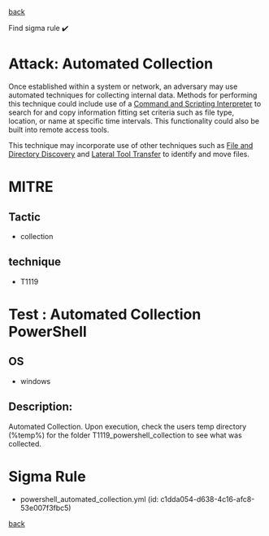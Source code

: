 
[back](../index.md)

Find sigma rule :heavy_check_mark: 

# Attack: Automated Collection 

Once established within a system or network, an adversary may use automated techniques for collecting internal data. Methods for performing this technique could include use of a [Command and Scripting Interpreter](https://attack.mitre.org/techniques/T1059) to search for and copy information fitting set criteria such as file type, location, or name at specific time intervals. This functionality could also be built into remote access tools. 

This technique may incorporate use of other techniques such as [File and Directory Discovery](https://attack.mitre.org/techniques/T1083) and [Lateral Tool Transfer](https://attack.mitre.org/techniques/T1570) to identify and move files.

# MITRE
## Tactic
  - collection


## technique
  - T1119


# Test : Automated Collection PowerShell
## OS
  - windows


## Description:
Automated Collection. Upon execution, check the users temp directory (%temp%) for the folder T1119_powershell_collection
to see what was collected.


# Sigma Rule
 - powershell_automated_collection.yml (id: c1dda054-d638-4c16-afc8-53e007f3fbc5)



[back](../index.md)
